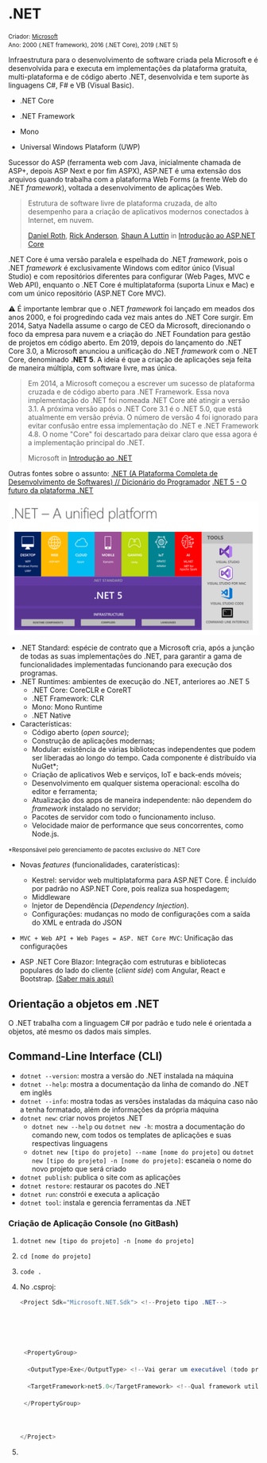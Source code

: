 # .NET 

<small>Criador: <a href="https://github.com/microsoft">Microsoft</a> <br/>Ano: 2000 (.NET framework), 2016 (.NET Core), 2019 (.NET 5)</small>

Infraestrutura para o desenvolvimento de software criada pela Microsoft e é desenvolvida para e executa em implementações da plataforma gratuita, multi-plataforma e de código aberto .NET, desenvolvida e tem suporte às linguagens C#, F# e VB (Visual Basic).

- .NET Core

- .NET Framework
- Mono
- Universal Windows Plataform (UWP)



Sucessor do ASP (ferramenta web com Java, inicialmente chamada de ASP+, depois ASP Next e por fim ASPX), ASP.NET é uma extensão dos arquivos quando trabalha com a plataforma Web Forms (a frente Web do .NET *framework*), voltada a desenvolvimento de aplicações Web. 

> Estrutura de software livre de plataforma cruzada, de alto desempenho para a criação de aplicativos modernos conectados à Internet, em nuvem.
>
> [Daniel Roth](https://github.com/danroth27), [Rick Anderson](https://github.com/Rick-Anderson), [Shaun A Luttin](https://github.com/shaunluttin) in [Introdução ao ASP.NET Core](https://docs.microsoft.com/pt-br/aspnet/core/introduction-to-aspnet-core?view=aspnetcore-5.0)

.NET Core é uma versão paralela e espelhada do .NET *framework*, pois o .NET *framework* é exclusivamente Windows com editor único (Visual Studio) e com repositórios diferentes para configurar (Web Pages, MVC e Web API), enquanto o .NET Core é multiplataforma (suporta Linux e Mac) e com um único repositório (ASP.NET Core MVC).  

:warning: É importante lembrar que o .NET *framework* foi lançado em meados dos anos 2000, e foi progredindo cada vez mais antes do .NET Core surgir. Em 2014, Satya Nadella assume o cargo de CEO da Microsoft, direcionando o foco da empresa para nuvem e a criação do .NET Foundation para gestão de projetos em código aberto. Em 2019, depois do lançamento do .NET Core 3.0, a Microsoft anunciou a unificação do .NET *framework* com o .NET Core, denominado **.NET 5**. A ideia é que a criação de aplicações seja feita de maneira múltipla, com software livre, mas única.

> Em 2014, a Microsoft começou a escrever um sucesso de plataforma cruzada e de código aberto para .NET Framework. Essa nova implementação do .NET foi nomeada .NET Core até atingir a versão 3.1. A próxima versão após o .NET Core 3.1 é o .NET 5.0, que está atualmente em versão prévia. O  número de versão 4 foi ignorado para evitar confusão entre essa  implementação do .NET e .NET Framework 4.8. O nome "Core" foi descartado para deixar claro que essa agora é a implementação principal do .NET.
>
> Microsoft in [Introdução ao .NET](https://docs.microsoft.com/pt-br/dotnet/core/introduction)

Outras fontes sobre o assunto: [.NET (A Plataforma Completa de Desenvolvimento de Softwares) // Dicionário do Programador](https://www.youtube.com/watch?v=hlgm_1Bzt-4) [.NET 5 - O futuro da plataforma .NET](http://www.macoratti.net/19/07/net5_net1.htm)

<img src=".\dotnet5_platform.png" alt=".NET 5" />

- .NET Standard: espécie de contrato que a Microsoft cria, após a junção de todas as suas implementações do .NET, para garantir a gama de funcionalidades implementadas funcionando para execução dos programas.
- .NET Runtimes: ambientes de execução do .NET, anteriores ao .NET 5
  - .NET Core: CoreCLR e CoreRT
  - .NET Framework: CLR
  - Mono: Mono Runtime
  - .NET Native
- Características:
  - Código aberto (*open source*);
  - Construção de aplicações modernas;
  - Modular: existência de várias bibliotecas independentes que podem ser liberadas ao longo do tempo. Cada componente é distribuído via NuGet*;
  - Criação de aplicativos Web e serviços, IoT e back-ends móveis;
  - Desenvolvimento em qualquer sistema operacional: escolha do editor e ferramenta;
  - Atualização dos apps de maneira independente: não dependem do *framework* instalado no servidor;
  - Pacotes de servidor com todo o funcionamento incluso.
  - Velocidade maior de performance que seus concorrentes, como Node.js.

<small>*Responsável pelo gerenciamento de pacotes exclusivo do .NET Core</small>

- Novas *features* (funcionalidades, caraterísticas):
  - Kestrel: servidor web multiplataforma para ASP.NET Core. É incluído por padrão no ASP.NET Core, pois realiza sua hospedagem;
  - Middleware
  - Injetor de Dependência (*Dependency Injection*).
  - Configurações: mudanças no modo de configurações com a saída do XML e entrada do JSON

- `MVC + Web API + Web Pages = ASP. NET Core MVC`: Unificação das configurações

- ASP .NET Core Blazor: Integração com estruturas e bibliotecas populares do lado do cliente (*client side*) com Angular, React e Bootstrap. [(Saber mais aqui)](https://docs.microsoft.com/pt-br/aspnet/core/blazor/?view=aspnetcore-5.0)

  

## Orientação a objetos em .NET

O .NET trabalha com a linguagem C# por padrão e tudo nele é orientada a objetos, até mesmo os dados mais simples.



## Command-Line Interface (CLI)

- `dotnet --version`: mostra a versão do .NET instalada na máquina
- `dotnet --help`: mostra a documentação da linha de comando do .NET em inglês
- `dotnet --info`: mostra todas as versões instaladas da máquina caso não a tenha formatado, além de informações da própria máquina
- `dotnet new`: criar novos projetos .NET
  - `dotnet new --help` ou `dotnet new -h`: mostra a documentação do comando new, com todos os templates de aplicações e suas respectivas linguagens
  - `dotnet new [tipo do projeto] --name [nome do projeto]` ou `dotnet new [tipo do projeto] -n [nome do projeto]`: escaneia o nome do novo projeto que será criado
- `dotnet publish`: publica o site com as aplicações
- `dotnet restore`: restaurar os pacotes do .NET
- `dotnet run`: constrói e executa a aplicação
- `dotnet tool`: instala e gerencia ferramentas da .NET



### Criação de Aplicação Console (no GitBash)

1. `dotnet new [tipo do projeto] -n [nome do projeto]`

2. `cd [nome do projeto]`

3. `code .`

4. No .csproj:

   ```c#
   <Project Sdk="Microsoft.NET.Sdk"> <!--Projeto tipo .NET-->
   
   
   
   
   
    <PropertyGroup>
   
     <OutputType>Exe</OutputType> <!--Vai gerar um executável (todo projeto .NET fará isso)-->
   
     <TargetFramework>net5.0</TargetFramework> <!--Qual framework utilizado-->
   
    </PropertyGroup>
   
   
   
   </Project>
   ```

5. 

